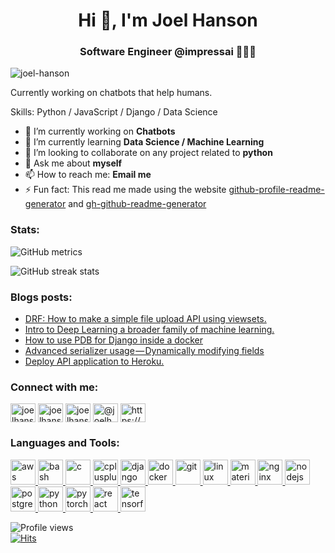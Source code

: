 <h1 align="center">Hi 👋, I'm Joel Hanson</h1>
<h3 align="center">Software Engineer @impressai 👨🏻‍💻</h3>

<p><img align="center" src="https://miro.medium.com/max/3000/0*ONiAadfitbLoc8Yg.png" alt="joel-hanson" /></p>

Currently working on chatbots that help humans.

Skills: Python / JavaScript / Django / Data Science

- 🔭  I’m currently working on **Chatbots**
- 🌱  I’m currently learning **Data Science / Machine Learning**
- 👯  I’m looking to collaborate on any project related to **python**
- 💬  Ask me about **myself**
- 📫  How to reach me: **Email me**
- ⚡  Fun fact: This read me made using the website [github-profile-readme-generator](https://arturssmirnovs.github.io/github-profile-readme-generator/) and [gh-github-readme-generator](https://rahuldkjain.github.io/gh-profile-readme-generator/)

### Stats:

![GitHub metrics](https://metrics.lecoq.io/joel-hanson)  

![GitHub streak stats](https://github-readme-streak-stats.herokuapp.com/?user=joel-hanson)	

### Blogs posts:
<!-- BLOG-POST-LIST:START -->
- [DRF: How to make a simple file upload API using viewsets.](https://medium.com/@Joelhanson25/drf-how-to-make-a-simple-file-upload-api-using-viewsets-1b1e65ed65ca?source=rss-906309768f3a------2)
- [Intro to Deep Learning a broader family of machine learning.](https://medium.com/analytics-vidhya/intro-to-deep-learning-dc95bd892802?source=rss-906309768f3a------2)
- [How to use PDB for Django inside a docker](https://medium.com/@Joelhanson25/how-to-use-pdb-for-django-inside-a-docker-12c424d880ec?source=rss-906309768f3a------2)
- [Advanced serializer usage — Dynamically modifying fields](https://medium.com/@Joelhanson25/advanced-serializer-usage-dynamically-modifying-fields-e7c3bc28efa6?source=rss-906309768f3a------2)
- [Deploy API application to Heroku.](https://medium.com/@Joelhanson25/deploy-api-application-to-heroku-2f7e6ce66655?source=rss-906309768f3a------2)
<!-- BLOG-POST-LIST:END -->

### Connect with me:
<p align="left">
<a href="https://dev.to/joelhanson" target="blank"><img align="center" src="https://cdn.jsdelivr.net/npm/simple-icons@3.0.1/icons/dev-dot-to.svg" alt="joelhanson" height="30" width="40" /></a>
<a href="https://twitter.com/joelhanson25" target="blank"><img align="center" src="https://cdn.jsdelivr.net/npm/simple-icons@3.0.1/icons/twitter.svg" alt="joelhanson25" height="30" width="40" /></a>
<a href="https://kaggle.com/joelhanson" target="blank"><img align="center" src="https://cdn.jsdelivr.net/npm/simple-icons@3.0.1/icons/kaggle.svg" alt="joelhanson" height="30" width="40" /></a>
<a href="https://medium.com/@joelhanson25" target="blank"><img align="center" src="https://cdn.jsdelivr.net/npm/simple-icons@3.0.1/icons/medium.svg" alt="@joelhanson25" height="30" width="40" /></a>
<a href="/https://medium.com/feed/@joelhanson25" target="blank"><img align="center" src="https://cdn.jsdelivr.net/npm/simple-icons@3.0.1/icons/rss.svg" alt="https://medium.com/feed/@joelhanson25" height="30" width="40" /></a>
</p>

### Languages and Tools:
<p align="left">
  <a href="https://aws.amazon.com" target="_blank"><img src="https://devicons.github.io/devicon/devicon.git/icons/amazonwebservices/amazonwebservices-original-wordmark.svg" alt="aws" width="40" height="40"/> </a> 
  <a href="https://www.gnu.org/software/bash/" target="_blank"> <img src="https://www.vectorlogo.zone/logos/gnu_bash/gnu_bash-icon.svg" alt="bash" width="40" height="40"/> </a> <a href="https://www.cprogramming.com/" target="_blank"> <img src="https://devicons.github.io/devicon/devicon.git/icons/c/c-original.svg" alt="c" width="40" height="40"/> </a> 
  <a href="https://www.w3schools.com/cpp/" target="_blank"> <img src="https://devicons.github.io/devicon/devicon.git/icons/cplusplus/cplusplus-original.svg" alt="cplusplus" width="40" height="40"/> </a> 
  <a href="https://www.djangoproject.com/" target="_blank"> <img src="https://devicons.github.io/devicon/devicon.git/icons/django/django-original.svg" alt="django" width="40" height="40"/> </a> <a href="https://www.docker.com/" target="_blank"> <img src="https://devicons.github.io/devicon/devicon.git/icons/docker/docker-original-wordmark.svg" alt="docker" width="40" height="40"/> </a> 
  <a href="https://git-scm.com/" target="_blank"> <img src="https://www.vectorlogo.zone/logos/git-scm/git-scm-icon.svg" alt="git" width="40" height="40"/> </a> <a href="https://www.linux.org/" target="_blank"> <img src="https://devicons.github.io/devicon/devicon.git/icons/linux/linux-original.svg" alt="linux" width="40" height="40"/> </a>
  <a href="https://materializecss.com/" target="_blank"> <img src="https://raw.githubusercontent.com/prplx/svg-logos/5585531d45d294869c4eaab4d7cf2e9c167710a9/svg/materialize.svg" alt="materialize" width="40" height="40"/> </a>
  <a href="https://www.nginx.com" target="_blank"> <img src="https://devicons.github.io/devicon/devicon.git/icons/nginx/nginx-original.svg" alt="nginx" width="40" height="40"/> </a> <a href="https://nodejs.org" target="_blank"> <img src="https://devicons.github.io/devicon/devicon.git/icons/nodejs/nodejs-original-wordmark.svg" alt="nodejs" width="40" height="40"/> </a>
  <a href="https://www.postgresql.org" target="_blank"> <img src="https://devicons.github.io/devicon/devicon.git/icons/postgresql/postgresql-original-wordmark.svg" alt="postgresql" width="40" height="40"/> </a>
  <a href="https://www.python.org" target="_blank"> <img src="https://devicons.github.io/devicon/devicon.git/icons/python/python-original.svg" alt="python" width="40" height="40"/> </a>
  <a href="https://pytorch.org/" target="_blank"> <img src="https://www.vectorlogo.zone/logos/pytorch/pytorch-icon.svg" alt="pytorch" width="40" height="40"/> </a>   <a href="https://reactjs.org/" target="_blank"> <img src="https://devicons.github.io/devicon/devicon.git/icons/react/react-original-wordmark.svg" alt="react" width="40" height="40"/> </a>
  <a href="https://www.tensorflow.org" target="_blank"> <img src="https://www.vectorlogo.zone/logos/tensorflow/tensorflow-icon.svg" alt="tensorflow" width="40" height="40"/> </a>
</p>

![Profile views](https://gpvc.arturio.dev/joel-hanson)  
[![Hits](https://hits.seeyoufarm.com/api/count/incr/badge.svg?url=https%3A%2F%2Fgithub.com%2Fjoel-hanson%2Fhit-counter&count_bg=%23ED3E2B&title_bg=%23373535&icon=&icon_color=%23F95353&title=hits&edge_flat=false)](https://hits.seeyoufarm.com)
